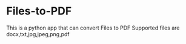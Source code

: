# Files-to-PDF
This is a python app that can convert Files to PDF 
Supported files are docx,txt,jpg,jpeg,png,pdf
